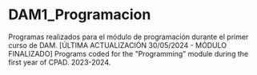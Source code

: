 # DAM1_Programacion

Programas realizados para el módulo de programación durante el primer curso de DAM. 
[ÚLTIMA ACTUALIZACIÓN 30/05/2024 - MÓDULO FINALIZADO]
Programs coded for the "Programming" module during the first year of CPAD.
2023-2024.

